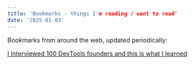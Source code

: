 ```yaml
---
title: 'Bookmarks - things I'm reading / want to read'
date: '2025-01-03'
---
```


Bookmarks from around the web, updated periodically: 

[I interviewed 100 DevTools founders and this is what I learned](https://scalingdevtools.com/blog/i-interviewed-100-devtools-founders)